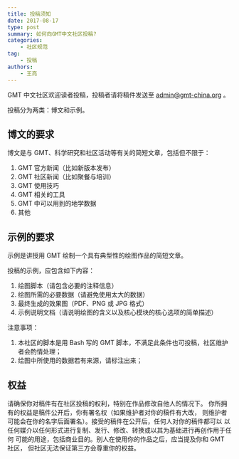 ```yaml
---
title: 投稿须知
date: 2017-08-17
type: post
summary: 如何向GMT中文社区投稿?
categories:
    - 社区规范
tag:
    - 投稿
authors:
    - 王亮
---
```


GMT 中文社区欢迎读者投稿，投稿者请将稿件发送至 [admin@gmt-china.org](mailto:admin@gmt-china.org) 。

投稿分为两类：博文和示例。

## 博文的要求

博文是与 GMT、科学研究和社区活动等有关的简短文章，包括但不限于：

1. GMT 官方新闻（比如新版本发布）
2. GMT 社区新闻（比如聚餐与培训）
3. GMT 使用技巧
4. GMT 相关的工具
5. GMT 中可以用到的地学数据
6. 其他

## 示例的要求

示例是讲授用 GMT 绘制一个具有典型性的绘图作品的简短文章。

投稿的示例，应包含如下内容：

1. 绘图脚本（请包含必要的注释信息）
2. 绘图所需的必要数据（请避免使用太大的数据）
3. 最终生成的效果图（PDF、PNG 或 JPG 格式）
4. 示例说明文档（请说明绘图的含义以及核心模块的核心选项的简单描述）

注意事项：

1. 本社区的脚本是用 Bash 写的 GMT 脚本，不满足此条件也可投稿，社区维护者会酌情处理；
2. 绘图中所使用的数据若有来源，请标注出来；

## 权益

请确保你对稿件有在社区投稿的权利，特别在作品修改自他人的情况下。
你所拥有的权益是稿件公开后，你有署名权（如果维护者对你的稿件有大改，
则维护者可能会在你的名字后面署名）。接受的稿件在公开后，任何人对你的稿件都可以
以任何媒介以任何形式进行复制、发行、修改、转换或以其为基础进行再创作用于任何
可能的用途，包括商业目的。别人在使用你的作品之后，应当提及你和 GMT 社区，
但社区无法保证第三方会尊重你的权益。
